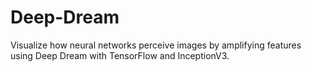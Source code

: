 # Deep-Dream
Visualize how neural networks perceive images by amplifying features using Deep Dream with TensorFlow and InceptionV3.
